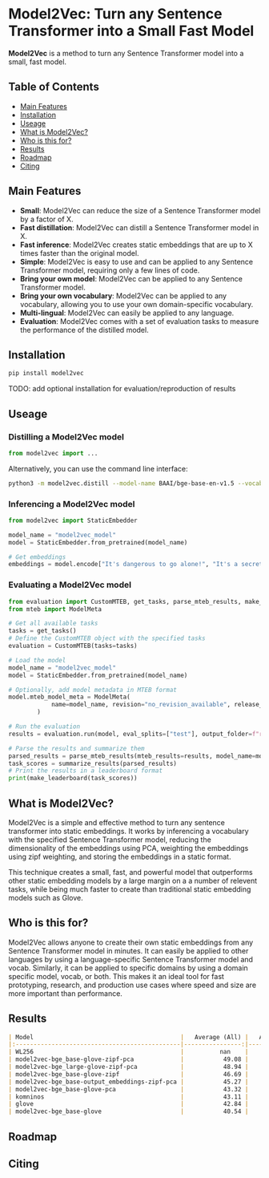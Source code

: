# Model2Vec: Turn any Sentence Transformer into a Small Fast Model


**Model2Vec** is a method to turn any Sentence Transformer model into a small, fast model.

## Table of Contents
- [Main Features](#main-features)
- [Installation](#installation)
- [Useage](#useage)
- [What is Model2Vec?](#what-is-model2vec)
- [Who is this for?](#who-is-this-for)
- [Results](#results)
- [Roadmap](#roadmap)
- [Citing](#citing)

## Main Features
- **Small**: Model2Vec can reduce the size of a Sentence Transformer model by a factor of X.
- **Fast distillation**: Model2Vec can distill a Sentence Transformer model in X.
- **Fast inference**: Model2Vec creates static embeddings that are up to X times faster than the original model.
- **Simple**: Model2Vec is easy to use and can be applied to any Sentence Transformer model, requiring only a few lines of code.
- **Bring your own model**: Model2Vec can be applied to any Sentence Transformer model.
- **Bring your own vocabulary**: Model2Vec can be applied to any vocabulary, allowing you to use your own domain-specific vocabulary.
- **Multi-lingual**: Model2Vec can easily be applied to any language.
- **Evaluation**: Model2Vec comes with a set of evaluation tasks to measure the performance of the distilled model.

## Installation
```bash
pip install model2vec
```
TODO: add optional installation for evaluation/reproduction of results

## Useage

### Distilling a Model2Vec model
```python
from model2vec import ...
```

Alternatively, you can use the command line interface:
```bash
python3 -m model2vec.distill --model-name BAAI/bge-base-en-v1.5 --vocabulary-path vocab.txt --device mps --save-path model2vec_model
```

### Inferencing a Model2Vec model
```python
from model2vec import StaticEmbedder

model_name = "model2vec_model"
model = StaticEmbedder.from_pretrained(model_name)

# Get embeddings
embeddings = model.encode["It's dangerous to go alone!", "It's a secret to everyone."]
```

### Evaluating a Model2Vec model
```python
from evaluation import CustomMTEB, get_tasks, parse_mteb_results, make_leaderboard, summarize_results
from mteb import ModelMeta

# Get all available tasks
tasks = get_tasks()
# Define the CustomMTEB object with the specified tasks
evaluation = CustomMTEB(tasks=tasks)

# Load the model
model_name = "model2vec_model"
model = StaticEmbedder.from_pretrained(model_name)

# Optionally, add model metadata in MTEB format
model.mteb_model_meta = ModelMeta(
            name=model_name, revision="no_revision_available", release_date=None, languages=None
        )

# Run the evaluation
results = evaluation.run(model, eval_splits=["test"], output_folder=f"results/{model_name}")

# Parse the results and summarize them
parsed_results = parse_mteb_results(mteb_results=results, model_name=model_name)
task_scores = summarize_results(parsed_results)
# Print the results in a leaderboard format
print(make_leaderboard(task_scores))
```

## What is Model2Vec?
Model2Vec is a simple and effective method to turn any sentence transformer into static embeddings. It works by inferencing a vocabulary with the specified Sentence Transformer model, reducing the dimensionality of the embeddings using PCA, weighting the embeddings using zipf weighting, and storing the embeddings in a static format.

This technique creates a small, fast, and powerful model that outperforms other static embedding models by a large margin on a a number of relevent tasks, while being much faster to create than traditional static embedding models such as Glove.


## Who is this for?
Model2Vec allows anyone to create their own static embeddings from any Sentence Transformer model in minutes. It can easily be applied to other languages by using a language-specific Sentence Transformer model and vocab. Similarly, it can be applied to specific domains by using a domain specific model, vocab, or both. This makes it an ideal tool for fast prototyping, research, and production use cases where speed and size are more important than performance.

## Results

```markdown
| Model                                         |   Average (All) |   Average (MTEB) |   Classification |   Clustering |   PairClassification |   Reranking |   Retrieval |   STS |   Summarization |   PEARL |   WordSim |
|:----------------------------------------------|----------------:|-----------------:|-----------------:|-------------:|---------------------:|------------:|------------:|------:|----------------:|--------:|----------:|
| WL256                                         |          nan    |           nan    |            58.98 |        33.34 |                74    |       52.03 |      nan    | 73.34 |           29.05 |   48.81 |     45.16 |
| model2vec-bge_base-glove-zipf-pca             |           49.08 |            47.86 |            61.89 |        30.36 |                75.64 |       48.6  |       29.71 | 70.59 |           30.78 |   52.66 |     54.2  |
| model2vec-bge_large-glove-zipf-pca            |           48.94 |            47.56 |            62.48 |        30.02 |                75.41 |       47.9  |       28.72 | 70.31 |           31.61 |   51.51 |     56.65 |
| model2vec-bge_base-glove-zipf                 |           46.69 |            45.5  |            62.81 |        23.46 |                72.11 |       45.72 |       29.56 | 66.29 |           30.97 |   50.23 |     51.67 |
| model2vec-bge_base-output_embeddings-zipf-pca |           45.27 |            43.34 |            60.64 |        23.14 |                74.62 |       46.61 |       23.22 | 65.68 |           29.35 |   54.16 |     49.25 |
| model2vec-bge_base-glove-pca                  |           43.32 |            40.91 |            60.68 |        23.96 |                66.23 |       45.11 |       19.43 | 59.83 |           30.48 |   49.84 |     54.22 |
| komninos                                      |           43.11 |            42.86 |            57.7  |        28.86 |                73    |       44.75 |       22.45 | 62.52 |           30.5  |   46.63 |     40.54 |
| glove                                         |           42.84 |            42.36 |            57.31 |        27.66 |                72.48 |       43.3  |       22.78 | 61.9  |           28.81 |   45.65 |     43.05 |
| model2vec-bge_base-glove                      |           40.54 |            38.2  |            60.99 |        21.4  |                57.54 |       41.9  |       17.98 | 53.14 |           30.87 |   46.32 |     51.85 |
```

## Roadmap

## Citing
